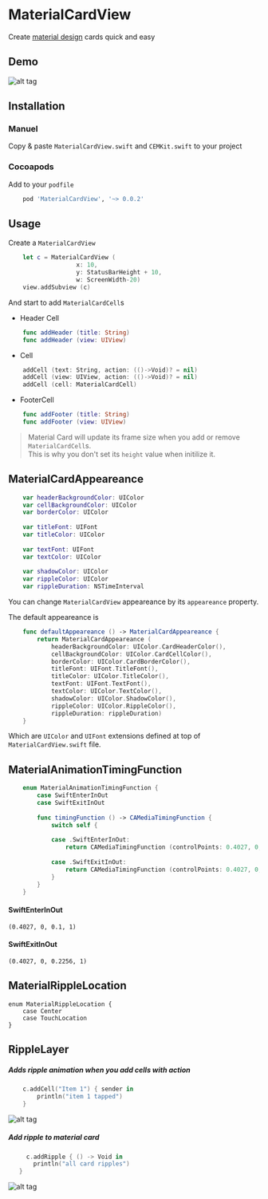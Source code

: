 MaterialCardView
================
Create [material design](http://www.google.com/design/spec/material-design/introduction.html) cards quick and easy

Demo
----

![alt tag](https://raw.githubusercontent.com/cemolcay/MaterialCardView/master/ss.png)

Installation
------------

### Manuel

Copy & paste `MaterialCardView.swift` and `CEMKit.swift` to your project

### Cocoapods

Add to your `podfile`

``` ruby
	pod 'MaterialCardView', '~> 0.0.2'
```


Usage
-----

Create a `MaterialCardView`

``` swift
	let c = MaterialCardView (
			       x: 10,
			       y: StatusBarHeight + 10,
			       w: ScreenWidth-20)  
	view.addSubview (c)
```

And start to add `MaterialCardCell`s

* Header Cell

``` swift
	func addHeader (title: String)
	func addHeader (view: UIView)
```

* Cell

``` swift
	addCell (text: String, action: (()->Void)? = nil)
	addCell (view: UIView, action: (()->Void)? = nil)
	addCell (cell: MaterialCardCell)
```

* FooterCell

``` swift
	func addFooter (title: String)
	func addFooter (view: UIView)
```
  
   
>Material Card will update its frame size when you add or 
>remove `MaterialCardCell`s.  
>This is why you don't set its `height` value when initilize it.

MaterialCardAppeareance
-----------

``` swift
	var headerBackgroundColor: UIColor
    var cellBackgroundColor: UIColor
    var borderColor: UIColor
    
    var titleFont: UIFont
    var titleColor: UIColor
    
    var textFont: UIFont
    var textColor: UIColor
    
    var shadowColor: UIColor
    var rippleColor: UIColor
    var rippleDuration: NSTimeInterval
```

You can change `MaterialCardView` appeareance by its `appeareance` property.

The default appeareance is

``` swift
    func defaultAppeareance () -> MaterialCardAppeareance {
        return MaterialCardAppeareance (
            headerBackgroundColor: UIColor.CardHeaderColor(),
            cellBackgroundColor: UIColor.CardCellColor(),
            borderColor: UIColor.CardBorderColor(),
            titleFont: UIFont.TitleFont(),
            titleColor: UIColor.TitleColor(),
            textFont: UIFont.TextFont(),
            textColor: UIColor.TextColor(),
            shadowColor: UIColor.ShadowColor(),
            rippleColor: UIColor.RippleColor(),
            rippleDuration: rippleDuration)
    }
```

Which are `UIColor` and `UIFont` extensions defined at top of `MaterialCardView.swift` file.


MaterialAnimationTimingFunction
-------------------------------

``` swift
    enum MaterialAnimationTimingFunction {
        case SwiftEnterInOut
        case SwiftExitInOut
        
        func timingFunction () -> CAMediaTimingFunction {
            switch self {
                
            case .SwiftEnterInOut:
                return CAMediaTimingFunction (controlPoints: 0.4027, 0, 0.1, 1)
                
            case .SwiftExitInOut:
                return CAMediaTimingFunction (controlPoints: 0.4027, 0, 0.2256, 1)
            }
        }
    }

```

#### SwiftEnterInOut

	(0.4027, 0, 0.1, 1)
	
#### SwiftExitInOut
	
	(0.4027, 0, 0.2256, 1)
	

MaterialRippleLocation
----------------------

    enum MaterialRippleLocation {
        case Center
        case TouchLocation
    }


RippleLayer
-----------

##### Adds ripple animation when you add cells with action

``` swift
	c.addCell("Item 1") { sender in 
		println("item 1 tapped") 
	}
```

![alt tag](https://raw.githubusercontent.com/cemolcay/MaterialCardView/master/ripple.gif)


##### Add ripple to material card

``` swift
     c.addRipple { () -> Void in
       println("all card ripples")
   }
```

![alt tag](https://raw.githubusercontent.com/cemolcay/MaterialCardView/master/shadow.gif)



